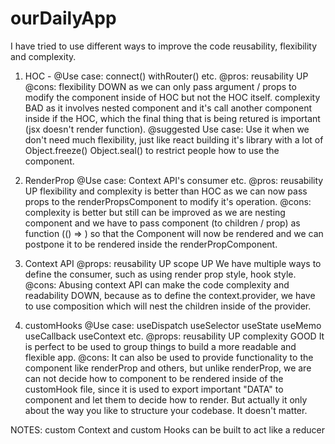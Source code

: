 # ourDailyApp

I have tried to use different ways to improve the code reusability, flexibility and complexity.

1. HOC - 
@Use case: connect() withRouter() etc.
@pros: reusability UP
@cons: flexibility DOWN as we can only pass argument / props to modify the component inside of HOC but not the HOC itself.
       complexity BAD as it involves nested component and it's call another component inside if the HOC, which the final thing that is being retured is important (jsx doesn't render function).
@suggested Use case: Use it when we don't need much flexibility, just like react building it's library with a lot of Object.freeze() Object.seal() to restrict people how to use the component.

2. RenderProp
@Use case: Context API's consumer etc.
@pros: reusability UP flexibility and complexity is better than HOC as we can now pass props to the renderPropsComponent to modify it's operation.
@cons: complexity is better but still can be improved as we are nesting component and we have to pass component (to children / prop) as function (() => <Component/>) so that the Component will now be rendered and we can postpone it to be rendered inside the renderPropComponent.

3. Context API
@props: reusability UP scope UP
We have multiple ways to define the consumer, such as using render prop style, hook style.
@cons: Abusing context API can make the code complexity and readability DOWN, because as to define the context.provider, we have to use composition which will nest the children inside of the provider.

4. customHooks
@Use case: useDispatch useSelector useState useMemo useCallback useContext etc.
@props: reusability UP complexity GOOD
It is perfect to be used to group things to build a more readable and flexible app.
@cons: It can also be used to provide functionality to the component like renderProp and others, but unlike renderProp, we are can not decide how to component to be rendered inside of the customHook file, since it is used to export important "DATA" to component and let them to decide how to render. But actually it only about the way you like to structure your codebase. It doesn't matter.

NOTES: custom Context and custom Hooks can be built to act like a reducer

